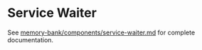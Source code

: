 # Service Waiter

See [memory-bank/components/service-waiter.md](../../memory-bank/components/service-waiter.md) for complete documentation.

